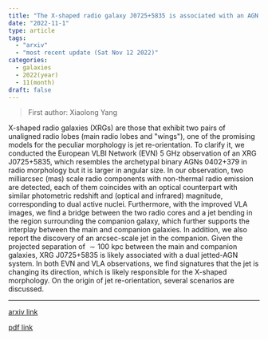 ```yaml
---
title: "The X-shaped radio galaxy J0725+5835 is associated with an AGN pair"
date: "2022-11-1"
type: article
tags:
  - "arxiv"
  - "most recent update (Sat Nov 12 2022)"
categories:
  - galaxies
  - 2022(year)
  - 11(month)
draft: false
---
```


> First author: Xiaolong Yang

 X-shaped radio galaxies (XRGs) are those that exhibit two pairs of unaligned
radio lobes (main radio lobes and "wings"), one of the promising models for the
peculiar morphology is jet re-orientation. To clarify it, we conducted the
European VLBI Network (EVN) 5 GHz observation of an XRG J0725+5835, which
resembles the archetypal binary AGNs 0402+379 in radio morphology but it is
larger in angular size. In our observation, two milliarcsec (mas) scale radio
components with non-thermal radio emission are detected, each of them coincides
with an optical counterpart with similar photometric redshift and (optical and
infrared) magnitude, corresponding to dual active nuclei. Furthermore, with the
improved VLA images, we find a bridge between the two radio cores and a jet
bending in the region surrounding the companion galaxy, which further supports
the interplay between the main and companion galaxies. In addition, we also
report the discovery of an arcsec-scale jet in the companion. Given the
projected separation of $\sim100$ kpc between the main and companion galaxies,
XRG J0725+5835 is likely associated with a dual jetted-AGN system. In both EVN
and VLA observations, we find signatures that the jet is changing its
direction, which is likely responsible for the X-shaped morphology. On the
origin of jet re-orientation, several scenarios are discussed.

---
[arxiv link](http://arxiv.org/abs/2211.00254v1)

[pdf link](http://arxiv.org/pdf/2211.00254v1)